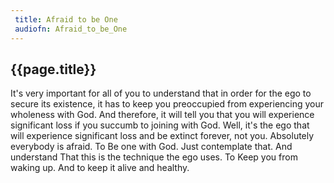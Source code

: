 ```yaml
---
 title: Afraid to be One
 audiofn: Afraid_to_be_One
---
```


## {{page.title}}

It's very important for all of you to understand that in order for the
ego to secure its existence, it has to keep you preoccupied from
experiencing your wholeness with God. And therefore, it will tell you
that you will experience significant loss if you succumb to joining with
God. Well, it's the ego that will experience significant loss and be
extinct forever, not you. Absolutely everybody is afraid. To Be one with
God. Just contemplate that. And understand That this is the technique
the ego uses. To Keep you from waking up. And to keep it alive and
healthy.

